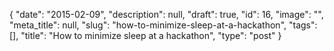 {
    "date": "2015-02-09",
    "description": null,
    "draft": true,
    "id": 16,
    "image": "",
    "meta_title": null,
    "slug": "how-to-minimize-sleep-at-a-hackathon",
    "tags": [],
    "title": "How to minimize sleep at a hackathon",
    "type": "post"
}


